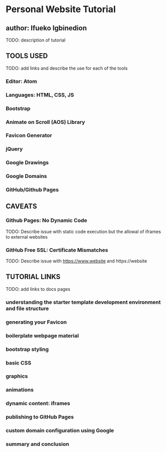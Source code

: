 # Personal Website Tutorial
## author: Ifueko Igbinedion
TODO: description of tutorial

## TOOLS USED
TODO: add links and describe the use for each of the tools

### Editor: Atom

### Languages: HTML, CSS, JS

### Bootstrap

### Animate on Scroll (AOS) Library

### Favicon Generator

### jQuery

### Google Drawings

### Google Domains

### GitHub/Github Pages

## CAVEATS

### Github Pages: No Dynamic Code
TODO: Describe issue with static code execution but the allowal of iframes to external websites


### GitHub Free SSL: Certificate Mismatches
TODO: Describe issue with https://www.website and https://website


## TUTORIAL LINKS
TODO: add links to docs pages

### understanding the starter template development environment and file structure
### generating your Favicon
### boilerplate webpage material
### bootstrap styling
### basic CSS
### graphics
### animations
### dynamic content: iframes
### publishing to GitHub Pages
### custom domain configuration using Google
### summary and conclusion
